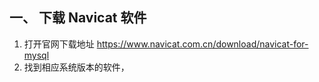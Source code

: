 ## 一、 下载 Navicat 软件

1. 打开官网下载地址 https://www.navicat.com.cn/download/navicat-for-mysql
2. 找到相应系统版本的软件，

